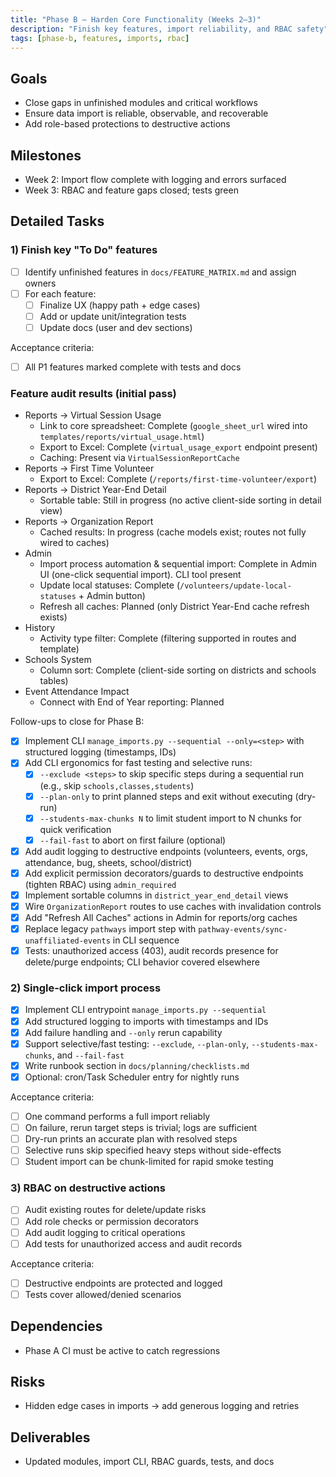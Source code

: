 ```yaml
---
title: "Phase B – Harden Core Functionality (Weeks 2–3)"
description: "Finish key features, import reliability, and RBAC safety"
tags: [phase-b, features, imports, rbac]
---
```


## Goals

- Close gaps in unfinished modules and critical workflows
- Ensure data import is reliable, observable, and recoverable
- Add role-based protections to destructive actions

## Milestones

- Week 2: Import flow complete with logging and errors surfaced
- Week 3: RBAC and feature gaps closed; tests green

## Detailed Tasks

### 1) Finish key "To Do" features
- [ ] Identify unfinished features in `docs/FEATURE_MATRIX.md` and assign owners
- [ ] For each feature:
  - [ ] Finalize UX (happy path + edge cases)
  - [ ] Add or update unit/integration tests
  - [ ] Update docs (user and dev sections)

Acceptance criteria:
- [ ] All P1 features marked complete with tests and docs

### Feature audit results (initial pass)

- Reports → Virtual Session Usage
  - Link to core spreadsheet: Complete (`google_sheet_url` wired into `templates/reports/virtual_usage.html`)
  - Export to Excel: Complete (`virtual_usage_export` endpoint present)
  - Caching: Present via `VirtualSessionReportCache`
- Reports → First Time Volunteer
  - Export to Excel: Complete (`/reports/first-time-volunteer/export`)
- Reports → District Year-End Detail
  - Sortable table: Still in progress (no active client-side sorting in detail view)
- Reports → Organization Report
  - Cached results: In progress (cache models exist; routes not fully wired to caches)
- Admin
  - Import process automation & sequential import: Complete in Admin UI (one-click sequential import). CLI tool present
  - Update local statuses: Complete (`/volunteers/update-local-statuses` + Admin button)
  - Refresh all caches: Planned (only District Year-End cache refresh exists)
- History
  - Activity type filter: Complete (filtering supported in routes and template)
- Schools System
  - Column sort: Complete (client-side sorting on districts and schools tables)
- Event Attendance Impact
  - Connect with End of Year reporting: Planned

 Follow-ups to close for Phase B:
- [x] Implement CLI `manage_imports.py --sequential --only=<step>` with structured logging (timestamps, IDs)
- [x] Add CLI ergonomics for fast testing and selective runs:
  - [x] `--exclude <steps>` to skip specific steps during a sequential run (e.g., skip `schools,classes,students`)
  - [x] `--plan-only` to print planned steps and exit without executing (dry-run)
  - [x] `--students-max-chunks N` to limit student import to N chunks for quick verification
  - [x] `--fail-fast` to abort on first failure (optional)
- [x] Add audit logging to destructive endpoints (volunteers, events, orgs, attendance, bug, sheets, school/district)
- [x] Add explicit permission decorators/guards to destructive endpoints (tighten RBAC) using `admin_required`
- [x] Implement sortable columns in `district_year_end_detail` views
- [x] Wire `OrganizationReport` routes to use caches with invalidation controls
- [x] Add "Refresh All Caches" actions in Admin for reports/org caches
- [x] Replace legacy `pathways` import step with `pathway-events/sync-unaffiliated-events` in CLI sequence
- [x] Tests: unauthorized access (403), audit records presence for delete/purge endpoints; CLI behavior covered elsewhere

### 2) Single-click import process
- [x] Implement CLI entrypoint `manage_imports.py --sequential`
- [x] Add structured logging to imports with timestamps and IDs
- [x] Add failure handling and `--only` rerun capability
- [x] Support selective/fast testing: `--exclude`, `--plan-only`, `--students-max-chunks`, and `--fail-fast`
- [x] Write runbook section in `docs/planning/checklists.md`
- [x] Optional: cron/Task Scheduler entry for nightly runs

Acceptance criteria:
- [ ] One command performs a full import reliably
- [ ] On failure, rerun target steps is trivial; logs are sufficient
- [ ] Dry-run prints an accurate plan with resolved steps
- [ ] Selective runs skip specified heavy steps without side-effects
- [ ] Student import can be chunk-limited for rapid smoke testing

### 3) RBAC on destructive actions
- [ ] Audit existing routes for delete/update risks
- [ ] Add role checks or permission decorators
- [ ] Add audit logging to critical operations
- [ ] Add tests for unauthorized access and audit records

Acceptance criteria:
- [ ] Destructive endpoints are protected and logged
- [ ] Tests cover allowed/denied scenarios

## Dependencies

- Phase A CI must be active to catch regressions

## Risks

- Hidden edge cases in imports → add generous logging and retries

## Deliverables

- Updated modules, import CLI, RBAC guards, tests, and docs
